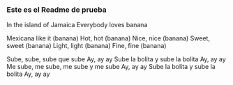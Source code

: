 ### Este es el Readme de prueba
In the island of Jamaica Everybody loves banana

Mexicana like it (banana) Hot, hot (banana)
Nice, nice (banana) Sweet, sweet (banana)
Light, light (banana) Fine, fine (banana)

Sube, sube, sube que sube
Ay, ay ay
Sube la bolita y sube la bolita
Ay, ay ay
Me sube, me sube, me sube y me sube
Ay, ay ay
Sube la bolita y sube la bolita
Ay, ay ay


